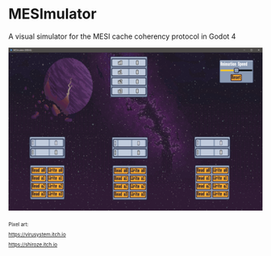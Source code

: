 # MESImulator
A visual simulator for the MESI cache coherency protocol in Godot 4

![](images/mesimulator.png)


<sup><sub>
Pixel art:\
https://virusystem.itch.io \
https://shiroze.itch.io
</sub></sup>

